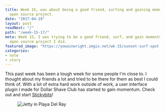 ```yaml
---
title: Week 15, was about being a good friend, surfing and gaining momentum on another
  open source project.
date: "2017-04-19"
layout: post
readNext: "/"
path: "/week-15-17/"
meta: Week 15, I was trying to be a good friend, surf, and gain momentum on StickyBits—an
  open source project I did.
featured_image: "https://yowainwright.imgix.net/wk-15/sunset-surf-spot.jpg"
categories:
- note
- story
---
```


This past week has been a tough week for some people I'm close to. I thought about my friends a lot and tried to be there for them as best I could think of. With a lot of extra hard work outside of work, a user interface plugin I made for Dollar Shave Club has started to gain momentum. Check out and start [Stickybits](https://github.com/dollarshaveclub/stickybits)! 

<figure>
  <img src="https://yowainwright.imgix.net/wk-15/playa-del-rey-point.jpg?w=800&h=800&crop=focalpoint&auto=format" alt="Jetty in Playa Del Ray" />
</figure>
